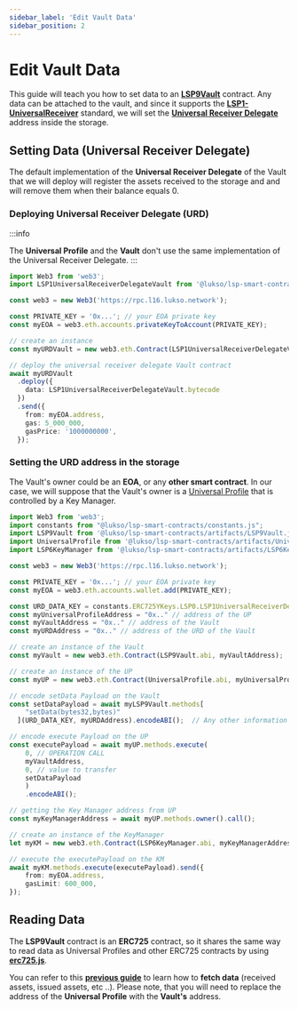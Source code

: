 ```yaml
---
sidebar_label: 'Edit Vault Data'
sidebar_position: 2
---
```


# Edit Vault Data

This guide will teach you how to set data to an **[LSP9Vault](../../standards/smart-contracts/lsp9-vault.md)** contract. Any data can be attached to the vault, and since it supports the **[LSP1-UniversalReceiver](../../standards/generic-standards/lsp1-universal-receiver.md)** standard, we will set the [**Universal Receiver Delegate**](../../standards/smart-contracts/lsp1-universal-receiver-delegate-vault.md) address inside the storage.

## Setting Data (Universal Receiver Delegate)

The default implementation of the **Universal Receiver Delegate** of the Vault that we will deploy will register the assets received to the storage and and will remove them when their balance equals 0.

### Deploying Universal Receiver Delegate (URD)

:::info

The **Universal Profile** and the **Vault** don't use the same implementation of the Universal Receiver Delegate.
:::

```typescript title="Deploying the Universal Receiver Delegate of the vault"
import Web3 from 'web3';
import LSP1UniversalReceiverDelegateVault from '@lukso/lsp-smart-contracts/artifacts/LSP1UniversalReceiverDelegateVault.json';

const web3 = new Web3('https://rpc.l16.lukso.network');

const PRIVATE_KEY = '0x...'; // your EOA private key
const myEOA = web3.eth.accounts.privateKeyToAccount(PRIVATE_KEY);

// create an instance
const myURDVault = new web3.eth.Contract(LSP1UniversalReceiverDelegateVault.abi);

// deploy the universal receiver delegate Vault contract
await myURDVault
  .deploy({
    data: LSP1UniversalReceiverDelegateVault.bytecode
  })
  .send({
    from: myEOA.address,
    gas: 5_000_000,
    gasPrice: '1000000000',
  });
```

### Setting the URD address in the storage

The Vault's owner could be an **EOA**, or any **other smart contract**. In our case, we will suppose that the Vault's owner is a [Universal Profile](../../standards/universal-profile/introduction.md) that is controlled by a Key Manager.

```typescript title="Setting the URD address in the storage"
import Web3 from 'web3';
import constants from "@lukso/lsp-smart-contracts/constants.js";
import LSP9Vault from '@lukso/lsp-smart-contracts/artifacts/LSP9Vault.json';
import UniversalProfile from '@lukso/lsp-smart-contracts/artifacts/UniversalProfile.json';
import LSP6KeyManager from '@lukso/lsp-smart-contracts/artifacts/LSP6KeyManager.json';

const web3 = new Web3('https://rpc.l16.lukso.network');

const PRIVATE_KEY = '0x...'; // your EOA private key
const myEOA = web3.eth.accounts.wallet.add(PRIVATE_KEY);

const URD_DATA_KEY = constants.ERC725YKeys.LSP0.LSP1UniversalReceiverDelegate;
const myUniversalProfileAddress = "0x.." // address of the UP
const myVaultAddress = "0x.." // address of the Vault
const myURDAddress = "0x.." // address of the URD of the Vault 

// create an instance of the Vault
const myVault = new web3.eth.Contract(LSP9Vault.abi, myVaultAddress);

// create an instance of the UP
const myUP = new web3.eth.Contract(UniversalProfile.abi, myUniversalProfileAddress);

// encode setData Payload on the Vault
const setDataPayload = await myLSP9Vault.methods[
    "setData(bytes32,bytes)"
  ](URD_DATA_KEY, myURDAddress).encodeABI();  // Any other information can be stored here

// encode execute Payload on the UP
const executePayload = await myUP.methods.execute(
    0, // OPERATION CALL
    myVaultAddress,
    0, // value to transfer
    setDataPayload
    )
    .encodeABI();

// getting the Key Manager address from UP
const myKeyManagerAddress = await myUP.methods.owner().call();

// create an instance of the KeyManager
let myKM = new web3.eth.Contract(LSP6KeyManager.abi, myKeyManagerAddress);

// execute the executePayload on the KM
await myKM.methods.execute(executePayload).send({
    from: myEOA.address,
    gasLimit: 600_000,
});
```

## Reading Data

The **LSP9Vault** contract is an **ERC725** contract, so it shares the same way to read data as Universal Profiles and other ERC725 contracts by using **[erc725.js](../../tools/erc725js/getting-started.md)**.

You can refer to this **[previous guide](../universal-profile/read-profile-data.md)** to learn how to **fetch data** (received assets, issued assets, etc ..). Please note, that you will need to replace the address of the **Universal Profile** with the **Vault's** address.
